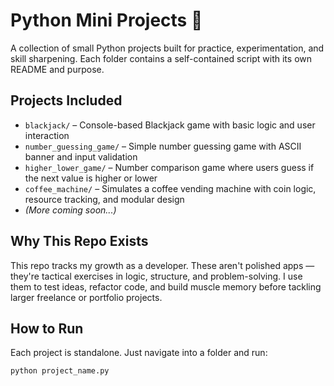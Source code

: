 # Python Mini Projects 🧪

A collection of small Python projects built for practice, experimentation, and skill sharpening. Each folder contains a self-contained script with its own README and purpose.

## Projects Included

- `blackjack/` – Console-based Blackjack game with basic logic and user interaction  
- `number_guessing_game/` – Simple number guessing game with ASCII banner and input validation  
- `higher_lower_game/` – Number comparison game where users guess if the next value is higher or lower  
- `coffee_machine/` – Simulates a coffee vending machine with coin logic, resource tracking, and modular design  
- *(More coming soon...)*  


## Why This Repo Exists

This repo tracks my growth as a developer. These aren't polished apps — they're tactical exercises in logic, structure, and problem-solving. I use them to test ideas, refactor code, and build muscle memory before tackling larger freelance or portfolio projects.

## How to Run

Each project is standalone. Just navigate into a folder and run:

```bash
python project_name.py
```